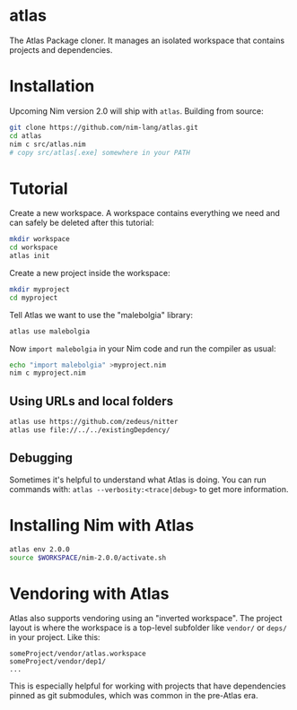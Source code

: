 # atlas
The Atlas Package cloner. It manages an isolated workspace that contains projects and dependencies.

# Installation

Upcoming Nim version 2.0 will ship with `atlas`. Building from source:

```sh
git clone https://github.com/nim-lang/atlas.git
cd atlas
nim c src/atlas.nim
# copy src/atlas[.exe] somewhere in your PATH
```

# Tutorial

Create a new workspace. A workspace contains everything we need and can safely be deleted after
this tutorial:

```sh
mkdir workspace
cd workspace
atlas init
```

Create a new project inside the workspace:

```sh
mkdir myproject
cd myproject
```

Tell Atlas we want to use the "malebolgia" library:

```sh
atlas use malebolgia
```

Now `import malebolgia` in your Nim code and run the compiler as usual:

```sh
echo "import malebolgia" >myproject.nim
nim c myproject.nim
```

## Using URLs and local folders

```sh
atlas use https://github.com/zedeus/nitter
atlas use file://../../existingDepdency/
```

## Debugging

Sometimes it's helpful to understand what Atlas is doing. You can run commands with: `atlas --verbosity:<trace|debug>` to get more information. 

# Installing Nim with Atlas

```sh
atlas env 2.0.0
source $WORKSPACE/nim-2.0.0/activate.sh
```

# Vendoring with Atlas

Atlas also supports vendoring using an "inverted workspace". The project layout is where the workspace is a top-level subfolder like `vendor/` or `deps/` in your project. Like this:

```
someProject/vendor/atlas.workspace
someProject/vendor/dep1/
...
```

This is especially helpful for working with projects that have dependencies pinned as git submodules, which was common in the pre-Atlas era.
